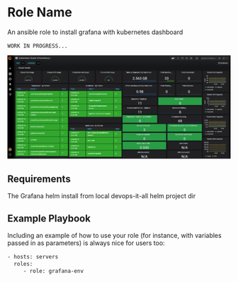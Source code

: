 Role Name
=========

An ansible role to install grafana with kubernetes dashboard

    WORK IN PROGRESS...
<img src="../../../images/grafanaDashboard.PNG" width="1200" >


Requirements
------------

The Grafana helm install from local devops-it-all helm project dir

Example Playbook
----------------

Including an example of how to use your role (for instance, with variables passed in as parameters) is always nice for users too:

    - hosts: servers
      roles:
         - role: grafana-env

